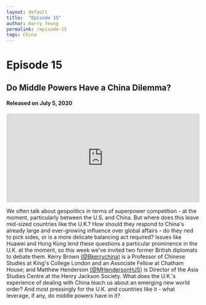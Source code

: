 ```yaml
---
layout: default
title:  "Episode 15"
author: Harry Yeung
permalink: /episode-15
tags: China
---
```


# Episode 15
## Do Middle Powers Have a China Dilemma?
#### Released on July 5, 2020

<iframe src="https://open.spotify.com/embed-podcast/episode/0cj1y2VVJ7Fa0FfZPLW5RQ" width="100%" height="232" frameborder="0" allowtransparency="true" allow="encrypted-media"></iframe>

We often talk about geopolitics in terms of superpower competition - at the moment, particularly between the U.S. and China. But where does this leave mid-sized countries like the U.K.? How should they respond to China's already large and ever-growing influence over global affairs - do they ned to pick sides, or is a more delicate balancing act required? Issues like Huawei and Hong Kong lend these questions a particular prominence in the U.K. at the moment, so this week we've invited two former British diplomats to debate them. Kerry Brown [(@Bkerrychina)](https://twitter.com/Bkerrychina) is a  Professor of Chinese Studies at King's College London and an Associate Fellow at Chatham House; and Matthew Henderson [(@MHendersonHJS)](https://twitter.com/mhendersonhjs?lang=en) is Director of the Asia Studies Centre at the Henry Jackson Society. What does the U.K.'s experience of dealing with China teach us about an emerging new world order? And most pressingly for the U.K. and countries like it - what leverage, if any, do middle powers have in it?

